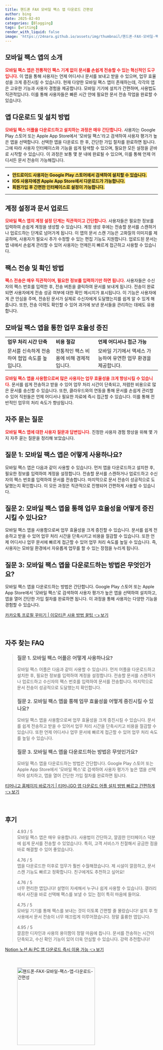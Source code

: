 ```yaml
---
title: 핸드폰 FAX 모바일 팩스 앱 다운로드 간편성
author: bing
date: 2025-02-03
categories: [Blogging]
tags: [writing]
render_with_liquid: false
image: 'https://24nara.github.io/assets/img/thumbnail/핸드폰-FAX-모바일-팩스-앱-다운로드-간편성.webp'
---
```



<h2 id='모바일팩스어플소개'>모바일 팩스 앱의 소개</h2>

<p><b><span style="color: #ee2323;">모바일 팩스 앱은 전통적인 팩스 기계 없이 문서를 손쉽게 전송할 수 있는 혁신적인 도구입니다.</span></b> 이 앱을 통해 사용자는 언제 어디서나 문서를 보내고 받을 수 있으며, 업무 효율성을 크게 증진시킬 수 있습니다. 현재 다양한 모바일 팩스 앱이 존재하는데, 각각의 앱은 고유한 기능과 사용자 경험을 제공합니다. 모바일 기기에 설치가 간편하며, 사용법도 직관적입니다. 이를 통해 사용자들은 빠른 시간 안에 필요한 문서 전송 작업을 완료할 수 있습니다.</p>

<h2 id='앱다운로드및설치'>앱 다운로드 및 설치 방법</h2>

<p><b><span style="color: #ee2323;">모바일 팩스 어플을 다운로드하고 설치하는 과정은 매우 간단합니다.</span></b> 사용자는 Google Play 스토어 또는 Apple App Store에서 '모바일 팩스'라고 검색하여 사용자 평가가 높은 앱을 선택합니다. 선택한 앱을 다운로드 한 후, 간단한 가입 절차를 완료하면 됩니다. 그에 따라 사용자 인터페이스와 기능을 쉽게 탐색할 수 있으며, 필요한 모든 설정을 곧바로 시작할 수 있습니다. 이 과정은 보통 몇 분 내에 완료될 수 있으며, 이를 통해 언제 어디서든 문서 전송이 가능해집니다.</p>

<hr />

<ul>
    <li><b><span style="background-color: #ffe066;">안드로이드 사용자는 Google Play 스토어에서 검색하여 설치할 수 있습니다.</span></b></li>
    <li><b><span style="background-color: #ffe066;">IOS 사용자에겐 Apple App Store에서 다운로드가 가능합니다.</span></b></li>
    <li><b><span style="background-color: #ffe066;">회원가입 후 간편한 인터페이스로 설정이 가능합니다.</span></b></li>
</ul>

<hr />

<h2 id='계정설정과문서업로드'>계정 설정과 문서 업로드</h2>

<p><b><span style="color: #ee2323;">모바일 팩스 앱의 계정 설정 단계는 직관적이고 간단합니다.</span></b> 사용자들은 필요한 정보를 입력하여 손쉽게 계정을 생성할 수 있습니다. 계정 생성 후에는 전송할 문서를 스캔하거나 업로드하는 단계로 넘어가게 됩니다. 이 앱의 문서 스캔 기능은 고화질의 이미지를 제공하며, 사용자가 필요시 추가 수정할 수 있는 편집 기능도 지원합니다. 업로드된 문서는 앱 내에서 손쉽게 관리할 수 있어 사용자는 언제든지 빠르게 접근하고 사용할 수 있습니다.</p>

<h2 id='팩스전송과확인'>팩스 전송 및 확인 방법</h2>

<p><b><span style="color: #ee2323;">팩스 전송은 매우 직관적이며, 필요한 정보를 입력하기만 하면 됩니다.</span></b> 사용자들은 수신자의 팩스 번호를 입력한 후, 전송 버튼을 클릭하여 문서를 보내게 됩니다. 전송이 완료되면 사용자에게 전송 성공 여부에 대한 확인 메시지가 표시됩니다. 이 기능은 사용자에게 큰 안심을 주며, 전송된 문서가 실제로 수신자에게 도달했는지를 쉽게 알 수 있게 해줍니다. 또한, 전송 이력도 확인할 수 있어 과거에 보낸 문서들을 관리하는 데에도 유용합니다.</p>

<h2 id='업무효율성증진'>모바일 팩스 앱을 통한 업무 효율성 증진</h2>

<table>
    <tr>
        <td><b>업무 처리 시간 단축</b></td>
        <td><b>비용 절감</b></td>
        <td><b>언제 어디서나 접근 가능</b></td>
    </tr>
    <tr>
        <td>문서를 신속하게 전송하여 협업 속도를 높입니다.</td>
        <td>전통적인 팩스 비용에 비해 경제적입니다.</td>
        <td>모바일 기기에서 액세스 가능하여 유연한 업무 환경을 제공합니다.</td>
    </tr>
</table>

<p><b><span style="color: #ee2323;">모바일 팩스 앱을 사용함으로써 많은 사용자는 업무 효율성을 크게 향상시킬 수 있습니다.</span></b> 문서를 쉽게 전송하고 받을 수 있어 업무 처리 시간이 단축되고, 저렴한 비용으로 많은 문서를 송신할 수 있습니다. 또한, 클라우드와의 연동을 통해 문서를 손쉽게 관리할 수 있어 직원들은 언제 어디서나 필요한 자료에 즉시 접근할 수 있습니다. 이를 통해 전반적인 업무의 처리 속도가 향상됩니다.</p>

<h2 id='자주묻는질문'>자주 묻는 질문</h2>

<p><b><span style="color: #ee2323;">모바일 팩스 앱에 대한 사용자 질문과 답변입니다.</span></b> 진정한 사용자 경험 향상을 위해 몇 가지 자주 묻는 질문을 정리해 보았습니다.</p>

<h2 id='FAQ질문1'>질문 1: 모바일 팩스 앱은 어떻게 사용하나요?</h2>

<p>모바일 팩스 앱은 다음과 같이 사용할 수 있습니다. 먼저 앱을 다운로드하고 설치한 후, 필요한 정보를 입력하여 계정을 설정합니다. 전송할 문서를 스캔하거나 업로드하고 수신자의 팩스 번호를 입력하여 문서를 전송합니다. 마지막으로 문서 전송이 성공적으로 도달했는지 확인합니다. 이 모든 과정은 직관적으로 진행되어 간편하게 사용할 수 있습니다.</p>

<h2 id='FAQ질문2'>질문 2: 모바일 팩스 앱을 통해 업무 효율성을 어떻게 증진시킬 수 있나요?</h2>

<p>모바일 팩스 앱을 사용함으로써 업무 효율성을 크게 증진할 수 있습니다. 문서를 쉽게 전송하고 받을 수 있어 업무 처리 시간을 단축시키고 비용을 절감할 수 있습니다. 또한 언제 어디서나 업무 문서에 빠르게 접근할 수 있어 업무 처리 속도를 높일 수 있습니다. 즉, 사용자는 모바일 환경에서 자유롭게 업무를 할 수 있는 장점을 누리게 됩니다.</p>

<h2 id='FAQ질문3'>질문 3: 모바일 팩스 앱을 다운로드하는 방법은 무엇인가요?</h2>

<p>모바일 팩스 앱을 다운로드하는 방법은 간단합니다. Google Play 스토어 또는 Apple App Store에서 '모바일 팩스'로 검색하여 사용자 평가가 높은 앱을 선택하여 설치하고, 앱을 열어 간단한 가입 절차를 완료하면 됩니다. 이 과정을 통해 사용자는 다양한 기능을 경험할 수 있습니다.</p>


<p><a class="click-button" title="카카오톡 프로필 꾸미기 | 이모티콘 사용 방법 꿀팁" href="https://24nara.github.io/posts/%EC%B9%B4%EC%B9%B4%EC%98%A4%ED%86%A1-%ED%94%84%EB%A1%9C%ED%95%84-%EA%BE%B8%EB%AF%B8%EA%B8%B0-%EC%9D%B4%EB%AA%A8%ED%8B%B0%EC%BD%98-%EC%82%AC%EC%9A%A9-%EB%B0%A9%EB%B2%95-%EA%BF%80%ED%8C%81/" rel="dofollow">카카오톡 프로필 꾸미기 | 이모티콘 사용 방법 꿀팁 👈 보기</a></p><br>
<h2 id='자주_찾는_FAQ'>자주 찾는 FAQ</h2>
<div itemscope="" itemtype="https://schema.org/FAQPage"> 
<blockquote> 
<div itemscope="" itemprop="mainEntity" itemtype="https://schema.org/Question"> 
<h3 itemprop="name">질문 1. 모바일 팩스 어플은 어떻게 사용하나요?</h3> 
<div itemscope="" itemprop="acceptedAnswer" itemtype="https://schema.org/Answer"> 
<span itemprop="text"> 
<p>모바일 팩스 어플은 다음과 같이 사용할 수 있습니다. 먼저 어플을 다운로드하고 설치한 후, 필요한 정보를 입력하여 계정을 설정합니다. 전송할 문서를 스캔하거나 업로드하고 수신자의 팩스 번호를 입력하여 문서를 전송합니다. 마지막으로 문서 전송이 성공적으로 도달했는지 확인합니다.</p> 
</span> 
</div> 
</div> 
<div itemscope="" itemprop="mainEntity" itemtype="https://schema.org/Question"> 
<h3 itemprop="name">질문 2. 모바일 팩스 앱을 통해 업무 효율성을 어떻게 증진시킬 수 있나요?</h3> 
<div itemscope="" itemprop="acceptedAnswer" itemtype="https://schema.org/Answer"> 
<span itemprop="text"> 
<p>모바일 팩스 앱을 사용함으로써 업무 효율성을 크게 증진시킬 수 있습니다. 문서를 쉽게 전송하고 받을 수 있어서 업무 처리 시간을 단축시키고 비용을 절감할 수 있습니다. 또한 언제 어디서나 업무 문서에 빠르게 접근할 수 있어 업무 처리 속도를 높일 수 있습니다.</p> 
</span> 
</div> 
</div> 
<div itemscope="" itemprop="mainEntity" itemtype="https://schema.org/Question"> 
<h3 itemprop="name">질문 3. 모바일 팩스 앱을 다운로드하는 방법은 무엇인가요?</h3> 
<div itemscope="" itemprop="acceptedAnswer" itemtype="https://schema.org/Answer"> 
<span itemprop="text"> 
<p>모바일 팩스 앱을 다운로드하는 방법은 간단합니다. Google Play 스토어 또는 Apple App Store에서 '모바일 팩스'로 검색하여 사용자 평가가 높은 앱을 선택하여 설치하고, 앱을 열어 간단한 가입 절차를 완료하면 됩니다.</p> 
</span> 
</div> 
</div> 
</blockquote> 
</div>
<p><a class="click-button" title="티머니고 홈페이지 바로가기 | 티머니GO 앱 다운로드 어플 설치 방법 빠르고 간편하게" href="https://24nara.github.io/posts/%ED%8B%B0%EB%A8%B8%EB%8B%88%EA%B3%A0-%ED%99%88%ED%8E%98%EC%9D%B4%EC%A7%80-%EB%B0%94%EB%A1%9C%EA%B0%80%EA%B8%B0-%ED%8B%B0%EB%A8%B8%EB%8B%88GO-%EC%95%B1-%EB%8B%A4%EC%9A%B4%EB%A1%9C%EB%93%9C-%EC%96%B4%ED%94%8C-%EC%84%A4%EC%B9%98-%EB%B0%A9%EB%B2%95-%EB%B9%A0%EB%A5%B4%EA%B3%A0-%EA%B0%84%ED%8E%B8%ED%95%98%EA%B2%8C/" rel="dofollow">티머니고 홈페이지 바로가기 | 티머니GO 앱 다운로드 어플 설치 방법 빠르고 간편하게 👈 보기</a></p><br>
<h2 id='후기'>후기</h2>
<div itemscope itemtype="https://schema.org/Product">
  <blockquote>
  <div itemprop="review" itemscope itemtype="https://schema.org/Review">
      <div itemprop="reviewRating" itemscope itemtype="https://schema.org/Rating"> <span itemprop="ratingValue">4.93</span> / <span itemprop="bestRating">5</span> </div>
      <span itemprop="reviewBody">모바일 팩스 앱은 매우 유용합니다. 사용법이 간단하고, 깔끔한 인터페이스 덕분에 쉽게 문서를 전송할 수 있었습니다. 특히, 고객 서비스가 친절해서 궁금한 점을 바로 해결할 수 있어 좋았습니다.</span>
  </div>
  <br>
  <div itemprop="review" itemscope itemtype="https://schema.org/Review">
      <div itemprop="reviewRating" itemscope itemtype="https://schema.org/Rating"> <span itemprop="ratingValue">4.76</span> / <span itemprop="bestRating">5</span> </div>
      <span itemprop="reviewBody">앱을 다운로드한 이후로 업무가 훨씬 수월해졌습니다. 제 시설이 깔끔하고, 문서 스캔 기능도 빠르고 정확합니다. 친구에게도 추천하고 싶어요!</span>
  </div>
  <br>
  <div itemprop="review" itemscope itemtype="https://schema.org/Review">
      <div itemprop="reviewRating" itemscope itemtype="https://schema.org/Rating"> <span itemprop="ratingValue">4.76</span> / <span itemprop="bestRating">5</span> </div>
      <span itemprop="reviewBody">너무 편리한 앱입니다! 설명이 자세해서 누구나 쉽게 사용할 수 있습니다. 갤러리에서 사진을 바로 선택해 팩스를 보낼 수 있는 점이 특히 마음에 들어요.</span>
  </div>
  <br>
  <div itemprop="review" itemscope itemtype="https://schema.org/Review">
      <div itemprop="reviewRating" itemscope itemtype="https://schema.org/Rating"> <span itemprop="ratingValue">4.75</span> / <span itemprop="bestRating">5</span> </div>
      <span itemprop="reviewBody">모바일 기기를 통해 팩스를 보내는 것이 이토록 간편할 줄 몰랐습니다! 설치 후 첫 사용에서 문서 전송이 너무 매끄럽게 이루어졌습니다. 정말 훌륭한 앱입니다.</span>
  </div>
  <br>
  <div itemprop="review" itemscope itemtype="https://schema.org/Review">
      <div itemprop="reviewRating" itemscope itemtype="https://schema.org/Rating"> <span itemprop="ratingValue">4.95</span> / <span itemprop="bestRating">5</span> </div>
      <span itemprop="reviewBody">깔끔한 디자인과 사용의 용이함이 정말 마음에 듭니다. 문서를 전송하는 시간이 단축되고, 수신 확인 기능이 있어 더욱 안심할 수 있습니다. 강력 추천합니다!</span>
  </div>
  </blockquote>
</div>
<p><a class="click-button" title="Notion 노션 Ai PC 앱 다운로드 즉시 이용 가능" href="https://24nara.github.io/posts/Notion-%EB%85%B8%EC%85%98-Ai-PC-%EC%95%B1-%EB%8B%A4%EC%9A%B4%EB%A1%9C%EB%93%9C-%EC%A6%89%EC%8B%9C-%EC%9D%B4%EC%9A%A9-%EA%B0%80%EB%8A%A5/" rel="dofollow">Notion 노션 Ai PC 앱 다운로드 즉시 이용 가능 👈 보기</a></p><br>
<figure class="image"><img src="https://24nara.github.io/assets/img/thumbnail/핸드폰-FAX-모바일-팩스-앱-다운로드-간편성.webp" alt="핸드폰-FAX-모바일-팩스-앱-다운로드-간편성" width="256" height="256"></figure>